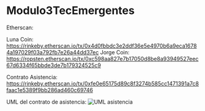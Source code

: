 # Modulo3TecEmergentes
Etherscan:

Luna Coin: https://rinkeby.etherscan.io/tx/0x4d0fbbdc3e2ddf36e5e4970b6a9eca16784a197029f03a792fb7e26a44dd37ec
Jorge Coin: https://ropsten.etherscan.io/tx/0xc598aa827e7b17050d8be8a93949527eec67d6334f65bbde3de7b179324525c9

Contrato Asistencia: https://rinkeby.etherscan.io/tx/0xfe0e65175d89c8f3274b585cc1471391a7c8faac1e5389f9bb286ad460c69746

UML del contrato de asistencia:
![UML asistencia](https://user-images.githubusercontent.com/43822992/192125343-faa1b6d8-e413-4fcd-be5f-fce5ffd62b82.jpg)
